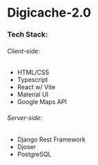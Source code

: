 # Digicache-2.0

### Tech Stack:
###### Client-side:
 - HTML/CSS
 - Typescript
 - React w/ Vite
 - Material UI
 - Google Maps API
 
 ###### Server-side:
  - Django Rest Framework
  - Djoser
  - PostgreSQL
